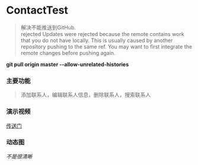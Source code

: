 # ContactTest
>解决不能推送到GitHub.  
rejected Updates were rejected because the remote contains work that you do not have locally. This is usually caused by another repository pushing to the same ref. You may want to first integrate the remote changes before pushing again.

__git pull origin master --allow-unrelated-histories__

### 主要功能

>添加联系人，编辑联系人信息，删除联系人，搜索联系人

### 演示视频

[传送门](https://github.com/kaitiandeng/ContactTest/blob/master/20180531_191021.mp4)

### 动态图 

*不是很清晰*


